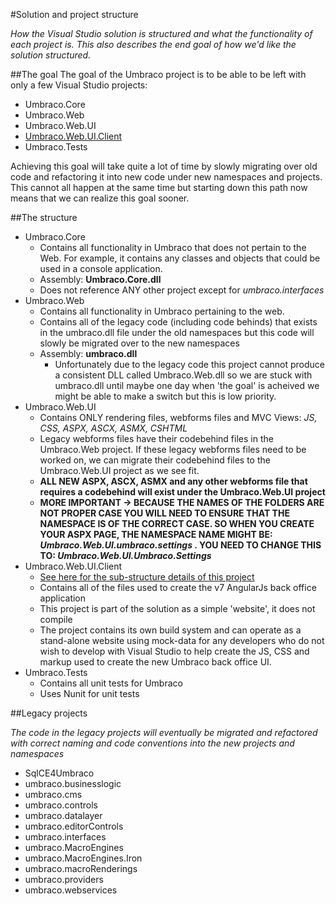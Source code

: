 #Solution and project structure

_How the Visual Studio solution is structured and what the functionality of each project is. This also describes the end goal of how we'd like the solution structured._

##The goal
The goal of the Umbraco project is to be able to be left with only a few Visual Studio projects:

* Umbraco.Core
* Umbraco.Web
* Umbraco.Web.UI
* [Umbraco.Web.UI.Client](umbraco-web.ui-client.md)
* Umbraco.Tests

Achieving this goal will take quite a lot of time by slowly migrating over old code and refactoring it into new code under new namespaces and projects. This cannot all happen at the same time but starting down this path now means that we can  realize this goal sooner.

##The structure

* Umbraco.Core
	* Contains all functionality in Umbraco that does not pertain to the Web. For example, it contains any classes and objects that could be used in a console application.
	* Assembly: **Umbraco.Core.dll**
	* Does not reference ANY other project except for *umbraco.interfaces*
* Umbraco.Web
	* Contains all functionality in Umbraco pertaining to the web.
	* Contains all of the legacy code (including code behinds) that exists in the umbraco.dll file under the old namespaces but this code will slowly be migrated over to the new namespaces
	* Assembly:  **umbraco.dll**
		* Unfortunately due to the legacy code this project cannot produce a consistent DLL called Umbraco.Web.dll so we are stuck with umbraco.dll until maybe one day when 'the goal' is acheived we might be able to make a switch but this is low priority.
* Umbraco.Web.UI
	* Contains ONLY rendering files, webforms files and MVC Views: *JS, CSS, ASPX, ASCX, ASMX, CSHTML*
	* Legacy webforms files have their codebehind files in the Umbraco.Web project. If these legacy webforms files need to be worked on, we can migrate their codebehind files to the Umbraco.Web.UI project as we see fit.
	* **ALL NEW ASPX, ASCX, ASMX and any other webforms file that requires a codebehind will exist under the Umbraco.Web.UI project**
	* **MORE IMPORTANT -> BECAUSE THE NAMES OF THE FOLDERS ARE NOT PROPER CASE YOU WILL NEED TO ENSURE THAT THE NAMESPACE IS OF THE CORRECT CASE. SO WHEN YOU CREATE YOUR ASPX PAGE, THE NAMESPACE NAME MIGHT BE: *Umbraco.Web.UI.umbraco.settings* . YOU NEED TO CHANGE THIS TO: *Umbraco.Web.UI.Umbraco.Settings***
* Umbraco.Web.UI.Client
	* [See here for the sub-structure details of this project](umbraco-web.ui-client.md) 
	* Contains all of the files used to create the v7 AngularJs back office application
	* This project is part of the solution as a simple 'website', it does not compile
	* The project contains its own build system and can operate as a stand-alone website using mock-data for any developers who do not wish to develop with Visual Studio to help create the JS, CSS and markup used to create the new Umbraco back office UI. 
* Umbraco.Tests
	* Contains all unit tests for Umbraco
	* Uses Nunit for unit tests

##Legacy projects

_The code in the legacy projects will eventually be migrated and refactored with correct naming and code conventions into the new projects and namespaces_

* SqlCE4Umbraco
* umbraco.businesslogic
* umbraco.cms
* umbraco.controls
* umbraco.datalayer
* umbraco.editorControls
* umbraco.interfaces
* umbraco.MacroEngines
* umbraco.MacroEngines.Iron
* umbraco.macroRenderings
* umbraco.providers
* umbraco.webservices